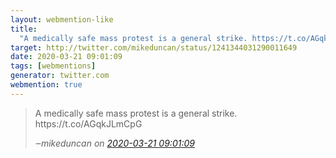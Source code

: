 ```yaml
---
layout: webmention-like
title:
  "A medically safe mass protest is a general strike. https://t.co/AGqkJLmCpG"
target: http://twitter.com/mikeduncan/status/1241344031290011649
date: 2020-03-21 09:01:09
tags: [webmentions]
generator: twitter.com
webmention: true
---
```


<blockquote class="external-citation">
  <p>
    A medically safe mass protest is a general strike. https://t.co/AGqkJLmCpG
  </p>
  <cite>‒<span class="p-author p-name">mikeduncan</span>
    on
    <a href="http://twitter.com/mikeduncan/status/1241344031290011649" rel="external nofollow" target="_blank">2020-03-21 09:01:09</a>
  </cite>
</blockquote>
